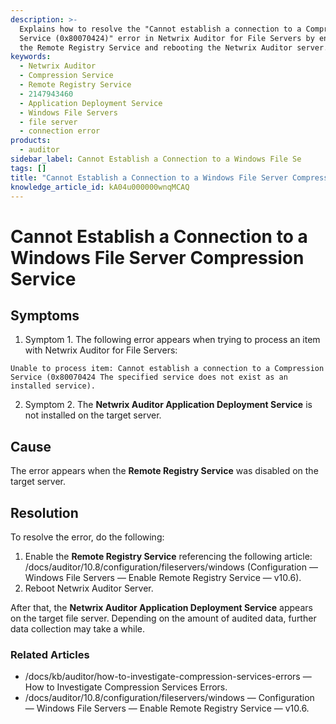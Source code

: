 ```yaml
---
description: >-
  Explains how to resolve the "Cannot establish a connection to a Compression
  Service (0x80070424)" error in Netwrix Auditor for File Servers by enabling
  the Remote Registry Service and rebooting the Netwrix Auditor server.
keywords:
  - Netwrix Auditor
  - Compression Service
  - Remote Registry Service
  - 2147943460
  - Application Deployment Service
  - Windows File Servers
  - file server
  - connection error
products:
  - auditor
sidebar_label: Cannot Establish a Connection to a Windows File Se
tags: []
title: "Cannot Establish a Connection to a Windows File Server Compression Service"
knowledge_article_id: kA04u000000wnqMCAQ
---
```


# Cannot Establish a Connection to a Windows File Server Compression Service

## Symptoms

1. Symptom 1. The following error appears when trying to process an item with Netwrix Auditor for File Servers:

```text
Unable to process item: Cannot establish a connection to a Compression Service (0x80070424 The specified service does not exist as an installed service).
```

2. Symptom 2. The **Netwrix Auditor Application Deployment Service** is not installed on the target server.

## Cause

The error appears when the **Remote Registry Service** was disabled on the target server.

## Resolution

To resolve the error, do the following:

1. Enable the **Remote Registry Service** referencing the following article: /docs/auditor/10.8/configuration/fileservers/windows (Configuration — Windows File Servers — Enable Remote Registry Service — v10.6).
2. Reboot Netwrix Auditor Server.

After that, the **Netwrix Auditor Application Deployment Service** appears on the target file server. Depending on the amount of audited data, further data collection may take a while.

### Related Articles

- /docs/kb/auditor/how-to-investigate-compression-services-errors — How to Investigate Compression Services Errors.
- /docs/auditor/10.8/configuration/fileservers/windows — Configuration — Windows File Servers — Enable Remote Registry Service — v10.6.
